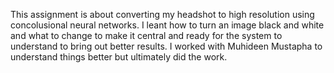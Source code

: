 This assignment is about converting my headshot to high resolution using concolusional neural networks. I leant how to turn an image black and white and what to change to make it central and ready for the system to understand to bring out better results. I worked with Muhideen Mustapha to understand things better but ultimately did the work. 
